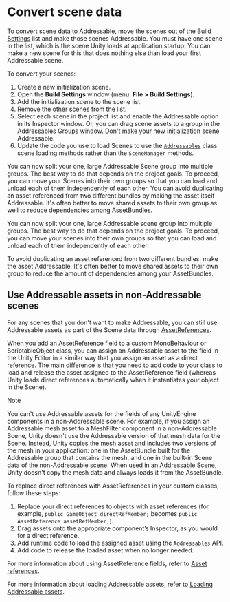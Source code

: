# Convert scene data

To convert scene data to Addressable, move the scenes out of the [Build Settings](xref:BuildSettings) list and make those scenes Addressable. You must have one scene in the list, which is the scene Unity loads at application startup. You can make a new scene for this that does nothing else than load your first Addressable scene.

To convert your scenes:

1. Create a new initialization scene.
1. Open the __Build Settings__ window (menu: __File > Build Settings__).
1. Add the initialization scene to the scene list.
1. Remove the other scenes from the list.
1. Select each scene in the project list and enable the Addressable option in its Inspector window. Or, you can drag scene assets to a group in the Addressables Groups window. Don't make your new initialization scene Addressable.
1. Update the code you use to load Scenes to use the [`Addressables`](xref:UnityEngine.AddressableAssets.Addressables) class scene loading methods rather than the `SceneManager` methods.

You can now split your one, large Addressable Scene group into multiple groups. The best way to do that depends on the project goals. To proceed, you can move your Scenes into their own groups so that you can load and unload each of them independently of each other. You can avoid duplicating an asset referenced from two different bundles by making the asset itself Addressable. It's often better to move shared assets to their own group as well to reduce dependencies among AssetBundles.

You can now split your one, large Addressable scene group into multiple groups. The best way to do that depends on the project goals. To proceed, you can move your scenes into their own groups so that you can load and unload each of them independently of each other.

To avoid duplicating an asset referenced from two different bundles, make the asset Addressable. It's often better to move shared assets to their own group to reduce the amount of dependencies among your AssetBundles.


## Use Addressable assets in non-Addressable scenes

For any scenes that you don't want to make Addressable, you can still use Addressable assets as part of the Scene data through [AssetReferences](xref:addressables-asset-references).

When you add an AssetReference field to a custom MonoBehaviour or ScriptableObject class, you can assign an Addressable asset to the field in the Unity Editor in a similar way that you assign an asset as a direct reference. The main difference is that you need to add code to your class to load and release the asset assigned to the AssetReference field (whereas Unity loads direct references automatically when it instantiates your object in the Scene).

> [!NOTE]
> You can't use Addressable assets for the fields of any UnityEngine components in a non-Addressable scene. For example, if you assign an Addressable mesh asset to a MeshFilter component in a non-Addressable Scene, Unity doesn't use the Addressable version of that mesh data for the Scene. Instead, Unity copies the mesh asset and includes two versions of the mesh in your application: one in the AssetBundle built for the Addressable group that contains the mesh, and one in the built-in Scene data of the non-Addressable scene. When used in an Addressable Scene, Unity doesn't copy the mesh data and always loads it from the AssetBundle.

To replace direct references with AssetReferences in your custom classes, follow these steps:

1. Replace your direct references to objects with asset references (for example, `public GameObject directRefMember;` becomes `public AssetReference assetRefMember;`).
1. Drag assets onto the appropriate component’s Inspector, as you would for a direct reference.
1. Add runtime code to load the assigned asset using the [`Addressables`](xref:UnityEngine.AddressableAssets.Addressables) API.
1. Add code to release the loaded asset when no longer needed.

For more information about using AssetReference fields, refer to [Asset references](xref:addressables-asset-references).

For more information about loading Addressable assets, refer to [Loading Addressable assets](xref:addressables-api-load-asset-async).